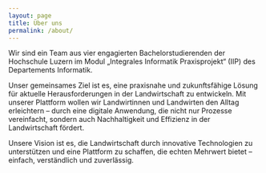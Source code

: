 ```yaml
---
layout: page
title: Über uns
permalink: /about/
---
```


Wir sind ein Team aus vier engagierten Bachelorstudierenden der Hochschule Luzern im Modul „Integrales Informatik 
Praxisprojekt“ (IIP) des Departements Informatik. 

Unser gemeinsames Ziel ist es, eine praxisnahe und zukunftsfähige Lösung für aktuelle Herausforderungen in der 
Landwirtschaft zu entwickeln. Mit unserer Plattform wollen wir Landwirtinnen und Landwirten den Alltag erleichtern – 
durch eine digitale Anwendung, die nicht nur Prozesse vereinfacht, sondern auch Nachhaltigkeit und Effizienz in der 
Landwirtschaft fördert.

Unsere Vision ist es, die Landwirtschaft durch innovative Technologien zu unterstützen und eine Plattform zu schaffen, 
die echten Mehrwert bietet – einfach, verständlich und zuverlässig.
